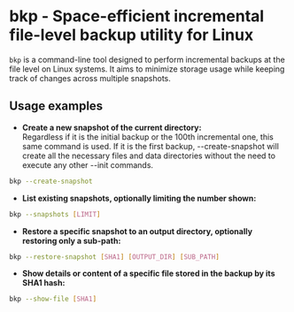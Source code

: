 # bkp - Space-efficient incremental file-level backup utility for Linux

`bkp` is a command-line tool designed to perform incremental backups at the file level on Linux systems. It aims to minimize storage usage while keeping track of changes across multiple snapshots.

## Usage examples

- **Create a new snapshot of the current directory:**  
Regardless if it is the initial backup or the 100th incremental one, this same command is used. If it is the first backup, --create-snapshot will create all the necessary files and data directories without the need to execute any other --init commands.
```bash
bkp --create-snapshot
```

- **List existing snapshots, optionally limiting the number shown:**
```bash
bkp --snapshots [LIMIT]
```

- **Restore a specific snapshot to an output directory, optionally restoring only a sub-path:**
```bash
bkp --restore-snapshot [SHA1] [OUTPUT_DIR] [SUB_PATH]
```

- **Show details or content of a specific file stored in the backup by its SHA1 hash:**
```bash
bkp --show-file [SHA1]
```
